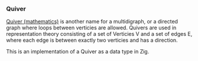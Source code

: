 ### Quiver
[Quiver (mathematics)](https://wikipedia.org/wiki/Quiver_(mathematics)) is another name for a multidigraph, or a directed graph where loops between verticies are allowed. Quivers are used in representation theory consisting of a set of Verticies V and a set of edges E, where each edge is between exactly two verticies and has a direction.

This is an implementation of a Quiver as a data type in Zig.
